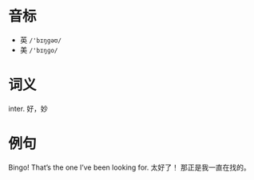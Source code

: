 # 音标

- 英 `/'bɪŋgəʊ/`
- 美 `/'bɪŋɡo/`

# 词义

inter. 好，妙


# 例句

Bingo! That’s the one I’ve been looking for.
太好了！ 那正是我一直在找的。


